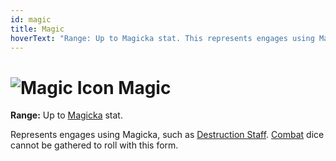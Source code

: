 ```yaml
---
id: magic
title: Magic
hoverText: "Range: Up to Magicka stat. This represents engages using Magicka, such as Destruction Staff. Combat dice cannot be gathered to roll with this form."
---
```


# <img src="/icons/magic.svg" alt="Magic Icon" /> Magic

**Range:** Up to [Magicka](/docs/stats/magicka) stat.

Represents engages using Magicka, such as [Destruction Staff](/docs/stats/magicka). [Combat](/docs/skill-lines/combat) dice cannot be gathered to roll with this form.
